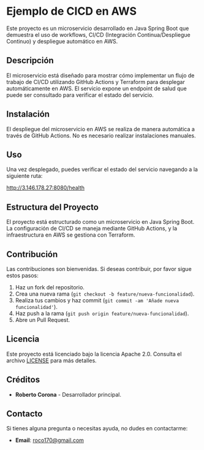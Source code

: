 # Ejemplo de CICD en AWS

Este proyecto es un microservicio desarrollado en Java Spring Boot que demuestra el uso de workflows, CI/CD (Integración Continua/Despliegue Continuo) y despliegue automático en AWS.

## Descripción

El microservicio está diseñado para mostrar cómo implementar un flujo de trabajo de CI/CD utilizando GitHub Actions y Terraform para desplegar automáticamente en AWS. El servicio expone un endpoint de salud que puede ser consultado para verificar el estado del servicio.

## Instalación

El despliegue del microservicio en AWS se realiza de manera automática a través de GitHub Actions. No es necesario realizar instalaciones manuales.

## Uso

Una vez desplegado, puedes verificar el estado del servicio navegando a la siguiente ruta:


http://3.146.178.27:8080/health


## Estructura del Proyecto

El proyecto está estructurado como un microservicio en Java Spring Boot. La configuración de CI/CD se maneja mediante GitHub Actions, y la infraestructura en AWS se gestiona con Terraform.

## Contribución

Las contribuciones son bienvenidas. Si deseas contribuir, por favor sigue estos pasos:

1. Haz un fork del repositorio.
2. Crea una nueva rama (`git checkout -b feature/nueva-funcionalidad`).
3. Realiza tus cambios y haz commit (`git commit -am 'Añade nueva funcionalidad'`).
4. Haz push a la rama (`git push origin feature/nueva-funcionalidad`).
5. Abre un Pull Request.

## Licencia

Este proyecto está licenciado bajo la licencia Apache 2.0. Consulta el archivo [LICENSE](LICENSE) para más detalles.

## Créditos

- **Roberto Corona** - Desarrollador principal.

## Contacto

Si tienes alguna pregunta o necesitas ayuda, no dudes en contactarme:

- **Email**: roco170@gmail.com